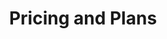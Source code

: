 ---
url: /pricing-new-test
metaTags: >-
  <meta property="og:title" content="Get started with Visyond for free">
  <meta property="og:type" content="website">
  <meta property="og:image" content="https://visyond.com/img/thumbnails/Thumbnail - Pricing 2022.png">
  <meta property="og:description" content="Get started today and try the premium plan for free. After 7 days, you can continue with the free plan or upgrade.">
  <meta property="og:url" content="https://visyond.com/pricing/">
  <meta name="description" content="Get started today and try the premium plan for free. After 7 days, you can continue with the free plan or upgrade.">
title: Pricing and Plans
topTitle: >-
  Build<span style="color: #0086ff;">.</span> Analyze<span style="color: #0086ff;">.</span> Present<span style="color: #0086ff;">.</span>
topSubTitle: >-
  Get started with an <span style="font-weight: 900;">actually useful</span> free plan.
topButtonText: 'Get started'
topButtonLink: '/accounts/signup/'
pricingSections:
  - pricingSection:
      plansCards:
        - PricePrimary: $0
          PricePrimaryPeriod: >-
            free <br/>forever
          cardButton:
            cardButtonText: Get started
            cardButtonURL: '/accounts/signup/'
            isButtonContactUs: false
        #   featuresListHeader: 'With Starter plan, you can:'
        #   featureslist:
        #     - title: Create no-code dashboards
        #       tooltip: >- 
        #         Build interactive online dashboards and ‘what-if’ calculators using Excel formulas and scenarios & charts you create in Visyond.
        #     - title: Organize scenarios
        #       tooltip: >- 
        #         Create and manage scenarios without overwriting, corrupting or losing any data.
        #     - title: Simplify charting
        #       tooltip: >- 
        #         Create beautiful charts, easily customize data series and keep information up-to-date.
          planCardIcon: /img/pricing/STANDARD.png
          limitsListHeader: 'You get:'
          limitsList:
            - limitTitle: 2 projects
              limitTooltip: The number of simultaneously active projects that you can work on.
            - limitTitle: 2 dashboards per project
              limitTooltip: >-
                The number of dashboards you can create in each project.
            - limitTitle: 2 scenarios per project
              limitTooltip: >-
                The number of scenarios you can create in each of your projects.          
          planCardDescription: >-
            Ultimate value and all features right from the start.
          planCardTitle: Start 
          planCardLabelColor: '#b3ebff'
          planCardPriceColor: '#383e4d'
 

        - PricePrimary: $25
          PricePrimaryPeriod: >-
            / month
          priceBillingNote: or $250 / year
          # priceBillingNote: 'or <span>$250</span> / year'
          cardButton:
            cardButtonText: Get started
            cardButtonURL: '/accounts/signup/'
            isButtonContactUs: false
        #   featuresListHeader: 'All in Starter, plus:'
        #   featureslist:
        #     - title: Find top drivers
        #       tooltip: >-
        #         Find the most important input drivers for your decision metrics, and their impact on the outputs of your model.
        #     - title: Automate Sensitivity analysis
        #       tooltip: >-
        #         Easily run 1-way and 2-way sensitivities on your model’s outputs, and see how sensitive they are to changes.
        #     - title: Compare scenarios
        #       tooltip: >-
        #         Compare and analyze scenarios of your model in detail, generating charts and comparison tables. Understand which metrics change and by how much between scenarios and see their impact on the variability of the outputs.
        #     - title: Run Monte Carlo simulations
        #       tooltip: >-
        #         Run Monte Carlo simulations and manage the risks on the output metrics when they are modeled probabilistically (based on experience or historical data).
        #     - title: Auto-analyze models
        #       tooltip: >-
        #         Get quick insights on the outputs of your spreadsheet model by running heuristic auto-analysis that you can customize to your needs afterwards.
          planCardIcon: /img/pricing/PRO.png
          limitsListHeader: 'You get:'
          limitsList:
            - limitTitle: 5 projects
              limitTooltip: The number of simultaneously active projects that you can work on.
            - limitTitle: 5 dashboards per project
              limitTooltip: >-
                The number of dashboards you can create in each project.
            - limitTitle: 5 scenarios per project
              limitTooltip: >-
                The number of scenarios you can create in each of your projects.
          planCardDescription: >-
            More projects. More dashboards. More Scenarios.
          planCardTitle: Use
          planCardLabelColor: '#00B1FF'
          planCardPriceColor: '#00B1FF'



        - PricePrimary: $97
          PricePrimaryPeriod: >-
            / month
          priceBillingNote: or $970 / year
          cardButton:
            cardButtonText: Get started
            cardButtonURL: '/accounts/signup/'
            isButtonContactUs: false
            isButtonEnterprise: false
          featuresListHeader: 'Additional benefits:'
        #   featureslist:
        #     - title: Embed dashboards
        #       tooltip: >-
        #         Share dashboards and presentations with a large audience by embedding them on any web page.
        #     - title: Remove watermarks
        #       tooltip: >-
        #         Remove Visyond branding.
        #     - title: Request White Labeling
        #       tooltip: >-
        #         White label the platform, and maintain your brand identity when serving your team or clients. Billed separately.
        #     - title: Request on-premises installation
        #       tooltip: >-
        #         Install Visyond on your server. Billed separately.          
          planCardIcon: /img/pricing/ADVANCED.png
          limitsListHeader: 'Your get:'
          limitsList:
            - limitTitle: 10 projects
              limitTooltip: The number of simultaneously active projects that you can work on.
            - limitTitle: 10 dashboards per project
              limitTooltip: >-
                The number of dashboards you can create in each project.
            - limitTitle: 10 scenarios per project
              limitTooltip: >-
                The number of scenarios you can create in each of your projects.      
          planCardDescription: >-
            Even more projects, dashboards, and scenarios.
          planCardTitle: Expand
          planCardLabelColor: '#0585ff'
          planCardPriceColor: '#0585ff'



        - PricePrimary: Talk to us
          PricePrimaryPeriod:
          priceBillingNote: 
          cardButton:
            cardButtonText: Contact us
            cardButtonURL: '#contactUs'
            isButtonContactUs: false
            isButtonEnterprise: true
          featuresListHeader: 'Additional benefits:'
          featureslist:
            - title: Selective sharing
              tooltip: >-
                Share only specific worksheets and/or dashboard with internal or external viewers.
            - title: Embed dashboards
              tooltip: >-
                Share dashboards and presentations with a large audience by embedding them on any web page.
            - title: Request White Labeling
              tooltip: >-
                White label the platform, and maintain your brand identity when serving your team or clients. Billed separately.
            - title: Request on-premises installation
              tooltip: >-
                Install Visyond on your server. Billed separately.          
          planCardIcon: /img/pricing/ADVANCED.png
          limitsListHeader: 'Your get:'
          limitsList:
            - limitTitle: Unlimited projects
              limitTooltip: The number of simultaneously active projects that you can work on.
            - limitTitle: Unlimited dashboards
              limitTooltip: >-
                The number of dashboards you can create in each project.
            - limitTitle: Unlimited scenarios
              limitTooltip: >-
                The number of scenarios you can create in each of your projects.              
          planCardDescription: >-
            Fully integrate Visyond into your tech and process stack.
          planCardTitle: Teams
          planCardLabelColor: '#3b3d4b'
          planCardPriceColor: '#3b3d4b'



      pricingSectionTitlePrefix: '1'
      pricingSectionTitle: Dashboards
      planInfoBlock:
        planInfoBlockTitle: 'Ideal if you want to'
        planInfoBlockDescription: >-
          Create spreadsheet-driven dashboards and 'what-if' calculators, and empower collaborators to test scenarios in self-service mode without the risk of breaking the spreadsheet.
        planInfoBlockImage: /img/pricing/pricingDashboardsPlans.png
        planInfoBlockImageAltText: >-
          Dashboard plans image
DemoStripTitle: Flexible. Familiar. Scalable.
DemoStripTitleButton: Watch Demo
DemoStripTitleLink: /demo
contact:
  buttonlabel: Talk to Us
  buttonlink: /request
  cards:
    - img: /img/pricing/INTEGRATIONS.png
      text: >-
        Integrate your existing systems with Visyond.
      title: Integrations
    - img: /img/pricing/WHITE LABELING.png
      text: White label the platform, and maintain your brand identity when serving your clients.
      title: White Labeling
    - img: /img/pricing/ENTERPRISE.png
      text: Install Visyond on your server.
      title: On-premise Installation
    - img: /img/pricing/EDUCATION.png
      text: Special offers for students and instructors.
      title: Educational Software
  title: Talk to Us if You Need...
formTitle: Talk to us
faqTitle: Frequently Asked Questions
faqSectionContent:
  - answersList:
      - answer: >-
          Yes.
      - answer: >-
          Sign up for the [free plan](/accounts/signup/) to get all features. No credit card required. Afterwards, you can upgrade your plan or stay on the free plan.         
    faqSectionSubTitle: Is there a free version of Visyond?
  - answersList:
      - answer: >-
          Start with the free one, and get all the features. Upgrade if you need more projects, more dashboards, and more scenarios. 
      - answer: >-
          Still not sure which plan is the best for you or your team? [Contact us](#contactUs).
    faqSectionSubTitle: Which plan should I pick?
  - answersList:
      - answer: >-
          Plan upgrades take place immediately. You will be charged pro-rata (for the days remaining in the current billing period) on the price difference between the new and previous plan.
      - answer: >-
          Plan downgrades take place at the end of the current billing cycle.
      - answer: >-
          Changes to the billing cycle (e.g., from monthly to annual or vice versa) will take place at the end of the current billing cycle.
      - answer: >-
          We **do not** store your credit card information. We process payments with [Stripe](https://stripe.com/), a PCI Level 1 Service Provider (this is the most stringent level of certification available in the payments industry).
    faqSectionSubTitle: Can I change my plan?
  - answersList:
      - answer: >-
          Please [log in](/accounts/login/), and then navigate to the [Account tab → Billing](/dashboard#billing).
    faqSectionSubTitle: How do I manage my billing?
#   - answersList:
#       - answer: >-
#           Yes. If you choose an annual plan, you will get a 18% discount (2 months free).
#     faqSectionSubTitle: Do you offer discounted plans?
  - answersList:
      - answer: >-
          We accept credit cards, and wire transfers for the 'Large' plan.
      - answer: >-
          We **do not** store your credit card information. We process payments with [Stripe](https://stripe.com/), a PCI Level 1 Service Provider (this is the most stringent level of certification available in the payments industry).        
    faqSectionSubTitle: How can I pay?
  - answersList:
      - answer: >-
          We use a variety of ways to secure your data.
      - answer: >-
          Visyond is hosted by [DigitalOcean](https://www.digitalocean.com/). The server is located in the Netherlands.
      - answer: >-
          We provide a fully secure connection between customers and our server. All transferred data is sent encrypted using the [TLS/SSL protocol](https://en.wikipedia.org/wiki/Transport_Layer_Security).
      - answer: >-
          All projects are stored encrypted on the server using [Advanced Encryption Standard (AES)](https://en.wikipedia.org/wiki/Advanced_Encryption_Standard), adopted by the U.S. government and included in the [ISO/IEC 18033-3 standard](https://www.iso.org/standard/54531.html).
      - answer: >-
          We use [Cross Site Request Forgery (CSRF)](https://en.wikipedia.org/wiki/Cross-site_request_forgery) middleware that prevents stealing your session.
      - answer: >-
          Our developers have access to the server via [SSH](https://en.wikipedia.org/wiki/Secure_Shell_Protocol) using [RSA](https://en.wikipedia.org/wiki/RSA_(cryptosystem)) keys. This means that no one else can access the server, and that the access keys are stored locally on the computers and are not distributed on the network.
    faqSectionSubTitle: How secure is Visyond?    
  - answersList:
      - answer: >-
          Yes. [Contact us](#contactUs) for special offers for students and instructors.
    faqSectionSubTitle: Do you offer plans for students?
  - answersList:
      - answer: >-
          Please see [Frequently Asked Questions](/faq) or [contact us](#contactUs).
    faqSectionSubTitle: I have other questions...

---